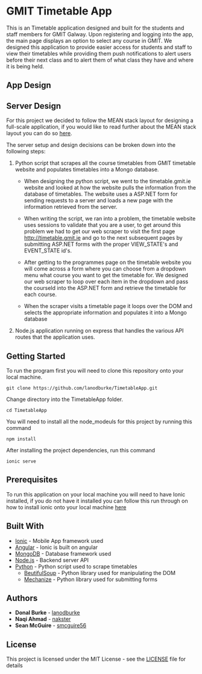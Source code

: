 # GMIT Timetable App

This is an Timetable application designed and built for the students and staff members for GMIT Galway. Upon registering and logging into the app, the main page displays an option to select any course in GMIT. We designed this application to provide easier access for students and staff to view their timetables while providing them push notifications to alert users before their next class and to alert them of what class they have and where it is being held.

## App Design

## Server Design
For this project we decided to follow the MEAN stack layout for designing a full-scale application, if you would like to read further about the MEAN stack layout you can do so [here](http://mean.io/). 

The server setup and design decisions can be broken down into the following steps:
1. Python script that scrapes all the course timetables from GMIT timetable website and populates timetables into a Mongo database.
   
   * When designing the python script, we went to the timetable.gmit.ie website and looked at how the website pulls the information from      the database of timetables. The website uses a ASP.NET form for sending requests to a server and loads a new page with the              information retrieved from the server. 
   
   * When writing the script, we ran into a problem, the timetable website uses sessions to validate that you are a user, to get around        this problem we had to get our web scraper to visit the first page http://timetable.gmit.ie and go to the next subsequent pages by        submitting ASP.NET forms with the proper VIEW_STATE's and EVENT_STATE id's.
   
   * After getting to the programmes page on the timetable website you will come across a form where you can choose from a dropdown          menu what course you want to get the timetable for. We designed our web scraper to loop over each item in the dropdown and pass the      courseId into the ASP.NET form and retrieve the timetable for each course.
   
   * When the scraper visits a timetable page it loops over the DOM and selects the appropriate information and populates it into a          Mongo database

2. Node.js application running on express that handles the various API routes that the application uses.





## Getting Started

To run the program first you will need to clone this repository onto your local machine.
```
git clone https://github.com/lanodburke/TimetableApp.git
```
Change directory into the TimetableApp folder.
```
cd TimetableApp
```
You will need to install all the node_modeuls for this project by running this command
```
npm install 
```
After installing the project dependencies, run this command
```
ionic serve
```

## Prerequisites

To run this application on your local machine you will need to have Ionic installed, if you do not have it installed you can follow this run through on how to install ionic onto your local machine [here](https://ionicframework.com/docs/intro/installation/)

## Built With

* [Ionic](https://ionicframework.com/) - Mobile App framework used
* [Angular](https://angular.io/) - Ionic is built on angular
* [MongoDB](https://www.mongodb.com/) - Database framework used
* [Node.js](https://nodejs.org/en/) - Backend server API
* [Python](https://www.python.org/) - Python script used to scrape timetables
  * [BeutifulSoup](https://www.crummy.com/software/BeautifulSoup/bs4/doc/) - Python library used for manipulating the DOM
  * [Mechanize](https://github.com/python-mechanize/mechanize) - Python library used for submitting forms


## Authors

* **Donal Burke** - [lanodburke](https://github.com/lanodburke)
* **Naqi Ahmad** - [nakster](https://github.com/nakster)
* **Sean McGuire** - [smcguire56](https://github.com/smcguire56)

## License

This project is licensed under the MIT License - see the [LICENSE](LICENSE) file for details


